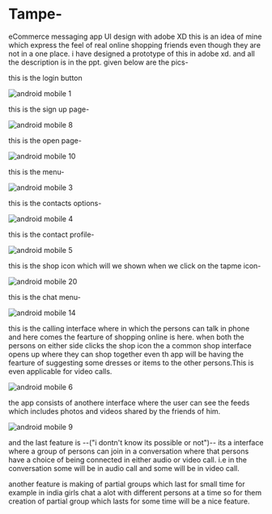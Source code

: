 # Tampe-
eCommerce messaging  app UI design with adobe XD 
this is an idea of mine which express the feel of real online shopping friends even though they are not in a one place.
i have designed a prototype of this in adobe xd.
and all the description is in the ppt.
given below are the pics-


this is the login button


![android mobile 1](https://user-images.githubusercontent.com/31507308/51835297-02d74280-2323-11e9-9cf6-06a20f766541.png)

this is the sign up page-

![android mobile 8](https://user-images.githubusercontent.com/31507308/51835428-62355280-2323-11e9-8f5d-169d0d862442.png)

this is the open page-

![android mobile 10](https://user-images.githubusercontent.com/31507308/51835644-1800a100-2324-11e9-81bd-a559db3b2e1f.png)

this is the menu-

![android mobile 3](https://user-images.githubusercontent.com/31507308/51835697-44b4b880-2324-11e9-849e-b43078338cd2.png)

this is the contacts options-

![android mobile 4](https://user-images.githubusercontent.com/31507308/51835799-88a7bd80-2324-11e9-8ad4-228b4fa18c99.png)

this is the contact profile-

![android mobile 5](https://user-images.githubusercontent.com/31507308/51835846-a117d800-2324-11e9-90d6-21cf3237b984.png)

this is the shop icon which will we shown when we click on the tapme icon-


![android mobile 20](https://user-images.githubusercontent.com/31507308/51835879-bab91f80-2324-11e9-8d6e-d03ba468e6d9.png)

this is the chat menu-

![android mobile 14](https://user-images.githubusercontent.com/31507308/51835946-e5a37380-2324-11e9-8914-6ba44647799a.png)

this is the calling interface where in which the persons can talk in phone and here comes the fearture of shopping online is here.
when both the persons on either side clicks the shop icon the a common shop interface opens up where they can shop together even th app will be having the fearture of suggesting some dresses or items to the other persons.This is even applicable for video calls. 

![android mobile 6](https://user-images.githubusercontent.com/31507308/51836138-7f6b2080-2325-11e9-8fc7-178c4f6c5209.png)

the app consists of anothere interface where the user can see the feeds which includes photos and videos shared by the friends of him.


![android mobile 9](https://user-images.githubusercontent.com/31507308/51836230-d4a73200-2325-11e9-9026-656f7600da96.png)


and the last feature is --("i dontn't know its possible or not")-- its a interface where a group of persons can join in a conversation where that persons have a choice of being connected in either audio or video call. i.e in the conversation some will be in audio call and some will be in video call.

another feature is making of partial groups which last for small time for example in india girls chat a alot with different persons at a time so for them creation of partial group which lasts for some time will be a nice feature.












